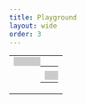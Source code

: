 ```yaml
---
title: Playground
layout: wide
order: 3
---
```

<style>
.row, .post, .post-content {
   height: 100%;
}

table {
  width: 100%;
  height: 100%;
}

table td {
   width: 50%;
   vertical-align: top;
}

#editor-wrapper, .console {
   outline: none;
   border: none;
   padding: 0.5rem;
   background: rgba(0,0,0,0.2);
   width: 100%;
   height: 100%;
   resize: none;
   font-family: monospace;
   font-size: 0.8rem;
   line-height: 1.4;
   white-space: pre;
}

#editor-wrapper {
   position: relative;
}

#editor {
   position: absolute;
   top: 0;
   right: 0;
   bottom: 0;
   left: 0;
}

.ace-monokai {
   background: unset;
}

.ace-monokai .ace_gutter {
   background: rgba(255,255,255,0.05);
}

.console {
   overflow: scroll;
}

.post x3d-canvas {
   width: 100%;
   height: 100%;
   aspect-ratio: unset;
}

.example {
   display: none;
}
</style>

<table>
   <tr>
      <td>
         <div id="editor-wrapper"><div id="editor"></div></div>
      </td>
      <td>
         <table>
            <tr>
               <td><x3d-canvas splashScreen="false"></x3d-canvas></td>
            </tr>
            <tr>
               <td><div class="console"></div></td>
            </tr>
         </table>
      </td>
   </tr>
</table>

<pre class="example">
<script class="box" type="application/xml">
<X3D profile='Full' version='4.0'>
   <Scene>
      <Shape>
         <Appearance>
            <Material diffuseColor='0 0.5 1'></Material>
         </Appearance>
         <Box></Box>
      </Shape>
   </Scene>
</X3D>
</script>
</pre>

<script>
(function ()
{
   function output (log)
   {
      return function ()
      {
         log .apply (this, arguments);

         const
            text    = Array .prototype .slice .call (arguments) .join ("") + "\n",
            element = $("<span></span>") .text (text);

         $(".console") .append (element);
         element [0] .scrollIntoView (false);
      }
   }

   console .log     = output (console .log);
   console .info    = output (console .info);
   console .warning = output (console .warning);
   console .error   = output (console .error);
   console .debug   = output (console .debug);
})();
</script>

<script src="https://create3000.github.io/code/x_ite/latest/x_ite.js"></script>
<script src="https://cdnjs.cloudflare.com/ajax/libs/ace/1.13.1/ace.min.js"></script>

<script>
ace .config .set ("basePath", "https://cdnjs.cloudflare.com/ajax/libs/ace/1.13.1/");

const editor = ace .edit ("editor");

editor .setTheme ("ace/theme/monokai");
editor .session .setOptions ({ tabSize: 2, useSoftTabs: true });
editor .session .setMode ("ace/mode/xml");

editor .getSession () .on ("change", function ()
{
   const url = "data:," + editor .getSession () .getValue ();

   X3D .getBrowser () .loadURL (new X3D .MFString (url)) .catch (Function .prototype);
});

editor .setValue ($(".example > .box") .text () .trim () .replace (/(\x20{2})\x20/g, "$1") + "\n", -1);
</script>
